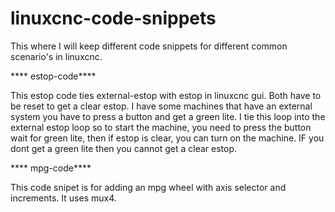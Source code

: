 # linuxcnc-code-snippets

This where I will keep different code snippets for different common scenario's in linuxcnc.


**** estop-code****

This estop code ties external-estop with estop in linuxcnc gui. Both have to be reset
to get a clear estop. I have some machines that have an external system you have to press a button and get a green lite.
I tie this loop into the external estop loop so to start the machine, you need to press
the button wait for green lite, then if estop is clear, you can turn on the machine. IF you dont get a green lite
then you cannot get a clear estop.

**** mpg-code****

This code snipet is for adding an mpg wheel with axis selector and increments.
It uses mux4.


